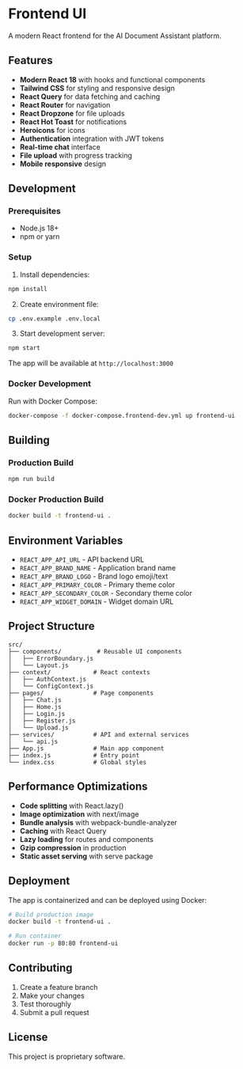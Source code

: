 # Frontend UI

A modern React frontend for the AI Document Assistant platform.

## Features

- **Modern React 18** with hooks and functional components
- **Tailwind CSS** for styling and responsive design
- **React Query** for data fetching and caching
- **React Router** for navigation
- **React Dropzone** for file uploads
- **React Hot Toast** for notifications
- **Heroicons** for icons
- **Authentication** integration with JWT tokens
- **Real-time chat** interface
- **File upload** with progress tracking
- **Mobile responsive** design

## Development

### Prerequisites

- Node.js 18+
- npm or yarn

### Setup

1. Install dependencies:
```bash
npm install
```

2. Create environment file:
```bash
cp .env.example .env.local
```

3. Start development server:
```bash
npm start
```

The app will be available at `http://localhost:3000`

### Docker Development

Run with Docker Compose:
```bash
docker-compose -f docker-compose.frontend-dev.yml up frontend-ui
```

## Building

### Production Build

```bash
npm run build
```

### Docker Production Build

```bash
docker build -t frontend-ui .
```

## Environment Variables

- `REACT_APP_API_URL` - API backend URL
- `REACT_APP_BRAND_NAME` - Application brand name
- `REACT_APP_BRAND_LOGO` - Brand logo emoji/text
- `REACT_APP_PRIMARY_COLOR` - Primary theme color
- `REACT_APP_SECONDARY_COLOR` - Secondary theme color
- `REACT_APP_WIDGET_DOMAIN` - Widget domain URL

## Project Structure

```
src/
├── components/          # Reusable UI components
│   ├── ErrorBoundary.js
│   └── Layout.js
├── context/            # React contexts
│   ├── AuthContext.js
│   └── ConfigContext.js
├── pages/              # Page components
│   ├── Chat.js
│   ├── Home.js
│   ├── Login.js
│   ├── Register.js
│   └── Upload.js
├── services/           # API and external services
│   └── api.js
├── App.js              # Main app component
├── index.js            # Entry point
└── index.css           # Global styles
```

## Performance Optimizations

- **Code splitting** with React.lazy()
- **Image optimization** with next/image
- **Bundle analysis** with webpack-bundle-analyzer
- **Caching** with React Query
- **Lazy loading** for routes and components
- **Gzip compression** in production
- **Static asset serving** with serve package

## Deployment

The app is containerized and can be deployed using Docker:

```bash
# Build production image
docker build -t frontend-ui .

# Run container
docker run -p 80:80 frontend-ui
```

## Contributing

1. Create a feature branch
2. Make your changes
3. Test thoroughly
4. Submit a pull request

## License

This project is proprietary software.